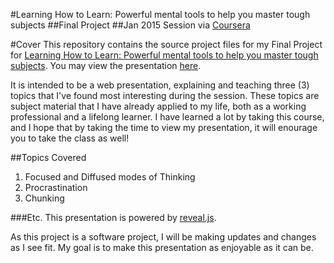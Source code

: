 #Learning How to Learn: Powerful mental tools to help you master tough subjects
##Final Project
##Jan 2015 Session via [Coursera](http://www.coursera.org)

#Cover
This repository contains the source project files for my Final Project for [Learning How to Learn: Powerful mental tools to help you master tough subjects](https://www.coursera.org/course/learning). You may view the presentation [here](http://www.jcano.me/learning-how-to-learn).

It is intended to be a web presentation, explaining and teaching three (3) topics that I've found most interesting during the session. These topics are subject material that I have already applied to my life, both as a working professional and a lifelong learner. I have learned a lot by taking this course, and I hope that by taking the time to view my presentation, it will enourage you to take the class as well!

##Topics Covered
1. Focused and Diffused modes of Thinking
2. Procrastination
3. Chunking

###Etc.
This presentation is powered by [reveal.js](http://lab.hakim.se/reveal-js/).

As this project is a software project, I will be making updates and changes as I see fit. My goal
is to make this presentation as enjoyable as it can be.
